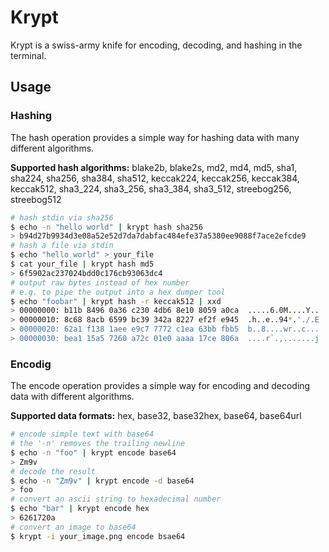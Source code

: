 # Krypt

Krypt is a swiss-army knife for encoding, decoding, and hashing in the terminal.

## Usage

### Hashing

The hash operation provides a simple way for hashing data with many different algorithms.

**Supported hash algorithms:** blake2b, blake2s, md2, md4, md5,
sha1, sha224, sha256, sha384, sha512, keccak224, keccak256,
keccak384, keccak512, sha3_224, sha3_256, sha3_384, sha3_512, streebog256, streebog512

```sh
# hash stdin via sha256
$ echo -n "hello world" | krypt hash sha256
> b94d27b9934d3e08a52e52d7da7dabfac484efe37a5380ee9088f7ace2efcde9
# hash a file via stdin
$ echo "hello world" > your_file
$ cat your_file | krypt hash md5
> 6f5902ac237024bdd0c176cb93063dc4
# output raw bytes instead of hex number
# e.g. to pipe the output into a hex dumper tool
$ echo "foobar" | krypt hash -r keccak512 | xxd
> 00000000: b11b 8496 0a36 c230 4db6 8e10 8059 a0ca  .....6.0M....Y..
> 00000010: 8c68 8acb 6599 bc39 342a 8227 ef2f e945  .h..e..94*.'./.E
> 00000020: 62a1 f138 1aee e9c7 7772 c1ea 63bb fbb5  b..8....wr..c...
> 00000030: bea1 15a5 7260 a72c 01e0 aaaa 17ce 806a  ....r`.,.......j
```

### Encodig

The encode operation provides a simple way for encoding and decoding data with
different algorithms.

**Supported data formats:** hex, base32, base32hex, base64, base64url

```sh
# encode simple text with base64
# the '-n' removes the trailing newline
$ echo -n "foo" | krypt encode base64
> Zm9v
# decode the result
$ echo -n "Zm9v" | krypt encode -d base64
> foo
# convert an ascii string to hexadecimal number
$ echo "bar" | krypt encode hex
> 6261720a
# convert an image to base64
$ krypt -i your_image.png encode bsae64
```
